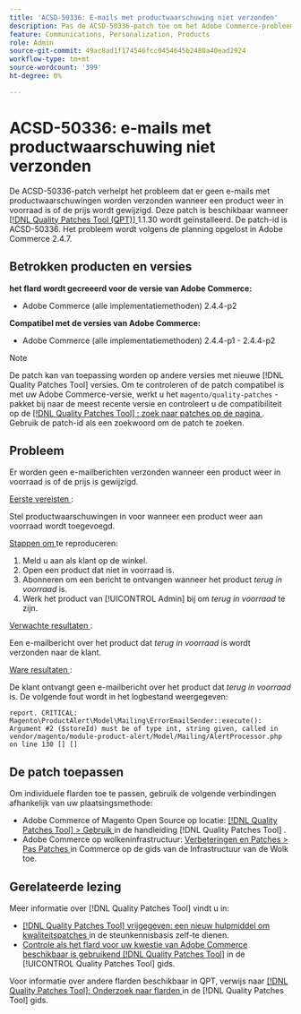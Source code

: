 ```yaml
---
title: 'ACSD-50336: E-mails met productwaarschuwing niet verzonden'
description: Pas de ACSD-50336-patch toe om het Adobe Commerce-probleem op te lossen wanneer de e-mails met productwaarschuwingen niet worden verzonden wanneer een product weer in voorraad is of de prijs wordt gewijzigd.
feature: Communications, Personalization, Products
role: Admin
source-git-commit: 49ac8ad1f174546fcc0454645b2480a40ead2924
workflow-type: tm+mt
source-wordcount: '399'
ht-degree: 0%

---
```


# ACSD-50336: e-mails met productwaarschuwing niet verzonden

De ACSD-50336-patch verhelpt het probleem dat er geen e-mails met productwaarschuwingen worden verzonden wanneer een product weer in voorraad is of de prijs wordt gewijzigd. Deze patch is beschikbaar wanneer [[!DNL Quality Patches Tool (QPT)] ](https://experienceleague.adobe.com/en/docs/commerce-knowledge-base/kb/announcements/commerce-announcements/magento-quality-patches-released-new-tool-to-self-serve-quality-patches) 1.1.30 wordt geïnstalleerd. De patch-id is ACSD-50336. Het probleem wordt volgens de planning opgelost in Adobe Commerce 2.4.7.

## Betrokken producten en versies

**het flard wordt gecreeerd voor de versie van Adobe Commerce:**

* Adobe Commerce (alle implementatiemethoden) 2.4.4-p2

**Compatibel met de versies van Adobe Commerce:**

* Adobe Commerce (alle implementatiemethoden) 2.4.4-p1 - 2.4.4-p2

>[!NOTE]
>
>De patch kan van toepassing worden op andere versies met nieuwe [!DNL Quality Patches Tool] versies. Om te controleren of de patch compatibel is met uw Adobe Commerce-versie, werkt u het `magento/quality-patches` -pakket bij naar de meest recente versie en controleert u de compatibiliteit op de [[!DNL Quality Patches Tool] : zoek naar patches op de pagina ](https://experienceleague.adobe.com/tools/commerce-quality-patches/index.html) . Gebruik de patch-id als een zoekwoord om de patch te zoeken.

## Probleem

Er worden geen e-mailberichten verzonden wanneer een product weer in voorraad is of de prijs is gewijzigd.

<u> Eerste vereisten </u>:

Stel productwaarschuwingen in voor wanneer een product weer aan voorraad wordt toegevoegd.

<u> Stappen om </u> te reproduceren:

1. Meld u aan als klant op de winkel.
1. Open een product dat niet in voorraad is.
1. Abonneren om een bericht te ontvangen wanneer het product *terug in voorraad* is.
1. Werk het product van [!UICONTROL Admin] bij om _terug in voorraad_ te zijn.

<u> Verwachte resultaten </u>:

Een e-mailbericht over het product dat *terug in voorraad* is wordt verzonden naar de klant.

<u> Ware resultaten </u>:

De klant ontvangt geen e-mailbericht over het product dat *terug in voorraad* is. De volgende fout wordt in het logbestand weergegeven:

```
report. CRITICAL: Magento\ProductAlert\Model\Mailing\ErrorEmailSender::execute(): Argument #2 ($storeId) must be of type int, string given, called in vendor/magento/module-product-alert/Model/Mailing/AlertProcessor.php on line 130 [] [] 
```

## De patch toepassen

Om individuele flarden toe te passen, gebruik de volgende verbindingen afhankelijk van uw plaatsingsmethode:

* Adobe Commerce of Magento Open Source op locatie: [[!DNL Quality Patches Tool]  > Gebruik ](https://experienceleague.adobe.com/docs/commerce-operations/tools/quality-patches-tool/usage.html) in de handleiding [!DNL Quality Patches Tool] .
* Adobe Commerce op wolkeninfrastructuur: [ Verbeteringen en Patches > Pas Patches ](https://experienceleague.adobe.com/docs/commerce-cloud-service/user-guide/develop/upgrade/apply-patches.html) in Commerce op de gids van de Infrastructuur van de Wolk toe.

## Gerelateerde lezing

Meer informatie over [!DNL Quality Patches Tool] vindt u in:

* [[!DNL Quality Patches Tool]  vrijgegeven: een nieuw hulpmiddel om kwaliteitspatches ](https://experienceleague.adobe.com/en/docs/commerce-knowledge-base/kb/announcements/commerce-announcements/magento-quality-patches-released-new-tool-to-self-serve-quality-patches) in de steunkennisbasis zelf-te dienen.
* [ Controle als het flard voor uw kwestie van Adobe Commerce beschikbaar is gebruikend  [!DNL Quality Patches Tool]](/help/tools/quality-patches-tool/patches-available-in-qpt/check-patch-for-magento-issue-with-magento-quality-patches.md) in de [!UICONTROL Quality Patches Tool] gids.


Voor informatie over andere flarden beschikbaar in QPT, verwijs naar [[!DNL Quality Patches Tool]: Onderzoek naar flarden ](https://experienceleague.adobe.com/tools/commerce-quality-patches/index.html) in de [!DNL Quality Patches Tool] gids.
